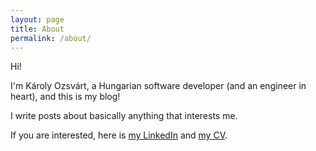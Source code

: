 ```yaml
---
layout: page
title: About
permalink: /about/
---
```


Hi!

I'm Károly Ozsvárt, a Hungarian software developer (and an engineer in heart), and this is my blog!

I write posts about basically anything that interests me.

If you are interested, here is [my LinkedIn](https://www.linkedin.com/in/arphox/) and [my CV](https://gitlab.com/arphox/cv/-/blob/master/README.md). 